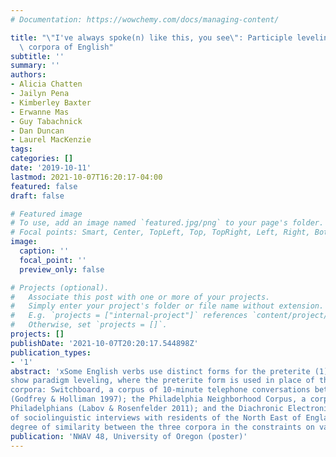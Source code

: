 ```yaml
---
# Documentation: https://wowchemy.com/docs/managing-content/

title: "\"I've always spoke(n) like this, you see\": Participle leveling in three\
  \ corpora of English"
subtitle: ''
summary: ''
authors:
- Alicia Chatten
- Jailyn Pena
- Kimberley Baxter
- Erwanne Mas
- Guy Tabachnick
- Dan Duncan
- Laurel MacKenzie
tags:
categories: []
date: '2019-10-11'
lastmod: 2021-10-07T16:20:17-04:00
featured: false
draft: false

# Featured image
# To use, add an image named `featured.jpg/png` to your page's folder.
# Focal points: Smart, Center, TopLeft, Top, TopRight, Left, Right, BottomLeft, Bottom, BottomRight.
image:
  caption: ''
  focal_point: ''
  preview_only: false

# Projects (optional).
#   Associate this post with one or more of your projects.
#   Simply enter your project's folder or file name without extension.
#   E.g. `projects = ["internal-project"]` references `content/project/deep-learning/index.md`.
#   Otherwise, set `projects = []`.
projects: []
publishDate: '2021-10-07T20:20:17.544898Z'
publication_types:
- '1'
abstract: 'xSome English verbs use distinct forms for the preterite (1) and the past participle (2). These verbs may variably
show paradigm leveling, where the preterite form is used in place of the participle (3). \n(1) I broke the door. (2) I’ve broken the door. (3) I’ve broke the door. \nWe contribute the first detailed variationist study of participle leveling by investigating the phenomenon in three
corpora: Switchboard, a corpus of 10-minute telephone conversations between American English speakers
(Godfrey & Holliman 1997); the Philadelphia Neighborhood Corpus, a corpus of sociolinguistic interviews with
Philadelphians (Labov & Rosenfelder 2011); and the Diachronic Electronic Corpus of Tyneside English, a corpus
of sociolinguistic interviews with residents of the North East of England (Corrigan et al. 2012). We find a striking
degree of similarity between the three corpora in the constraints on variation. The general picture is of socially-evaluated variation affected by both syntactic and paradigmatic factors.'
publication: 'NWAV 48, University of Oregon (poster)'
---
```

